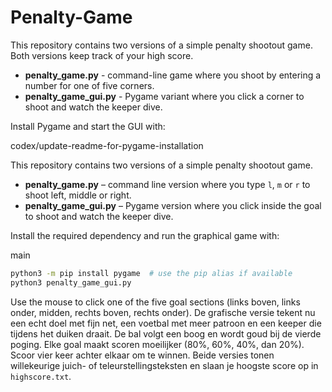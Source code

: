 # Penalty-Game

This repository contains two versions of a simple penalty shootout game. Both versions keep track of your high score.

- **penalty_game.py** - command-line game where you shoot by entering a number for one of five corners.
- **penalty_game_gui.py** - Pygame variant where you click a corner to shoot and watch the keeper dive.

Install Pygame and start the GUI with:

codex/update-readme-for-pygame-installation

This repository contains two versions of a simple penalty shootout game.

- **penalty_game.py** – command line version where you type `l`, `m` or `r` to shoot left, middle or right.
- **penalty_game_gui.py** – Pygame version where you click inside the goal to shoot and watch the keeper dive.

Install the required dependency and run the graphical game with:

main
```bash
python3 -m pip install pygame  # use the pip alias if available
python3 penalty_game_gui.py
```

Use the mouse to click one of the five goal sections (links boven, links onder, midden, rechts boven, rechts onder). De grafische versie tekent nu een echt doel met fijn net, een voetbal met meer patroon en een keeper die tijdens het duiken draait. De bal volgt een boog en wordt goud bij de vierde poging. Elke goal maakt scoren moeilijker (80%, 60%, 40%, dan 20%). Scoor vier keer achter elkaar om te winnen. Beide versies tonen willekeurige juich- of teleurstellingsteksten en slaan je hoogste score op in `highscore.txt`.
